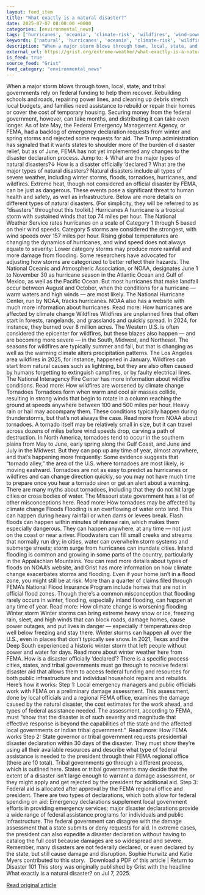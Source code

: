 ```yaml
---
layout: feed_item
title: "What exactly is a natural disaster?"
date: 2025-07-07 08:00:00 +0000
categories: [environmental_news]
tags: ['hurricanes', 'oceania', 'climate-risk', 'wildfires', 'wind-power', 'extreme-weather', 'hurricane', 'atlantic-region', 'insurance', 'renewable-energy']
keywords: ['natural', 'hurricanes', 'oceania', 'climate-risk', 'wildfires', 'wind-power', 'what', 'exactly']
description: "When a major storm blows through town, local, state, and tribal governments rely on federal funding to help them recover"
external_url: https://grist.org/extreme-weather/what-exactly-is-a-natural-disaster/
is_feed: true
source_feed: "Grist"
feed_category: "environmental_news"
---
```


When a major storm blows through town, local, state, and tribal governments rely on federal funding to help them recover. Rebuilding schools and roads, repairing power lines, and cleaning up debris stretch local budgets, and families need assistance to rebuild or repair their homes or cover the cost of temporary housing. Securing money from the federal government, however, can take months, and distributing it can take even longer. As of late May, the Federal Emergency Management Agency, or FEMA, had a backlog of emergency declaration requests from winter and spring storms and rejected some requests for aid. The Trump administration has signaled that it wants states to shoulder more of the burden of disaster relief, but as of June, FEMA has not yet implemented any changes to the disaster declaration process. Jump to: ↓ What are the major types of natural disasters?↓ How is a disaster officially ‘declared’? What are the major types of natural disasters? Natural disasters include all types of severe weather, including winter storms, floods, tornadoes, hurricanes, and wildfires. Extreme heat, though not considered an official disaster by FEMA, can be just as dangerous. These events pose a significant threat to human health and safety, as well as infrastructure. Below are more details on different types of natural disasters. (For simplicity, they will be referred to as “disasters” throughout this toolkit.) Hurricanes A hurricane is a tropical storm with sustained winds that top 74 miles per hour. The National Weather Service rates hurricanes on a scale of Category 1 through 5 based on their wind speeds. Category 5 storms are considered the strongest, with wind speeds over 157 miles per hour. Rising global temperatures are changing the dynamics of hurricanes, and wind speed does not always equate to severity: Lower category storms may produce more rainfall and more damage from flooding. Some researchers have advocated for adjusting how storms are categorized to better reflect their hazards. The National Oceanic and Atmospheric Association, or NOAA, designates June 1 to November 30 as hurricane season in the Atlantic Ocean and Gulf of Mexico, as well as the Pacific Ocean. But most hurricanes that make landfall occur between August and October, when the conditions for a hurricane — warm waters and high winds — are most likely. The National Hurricane Center, run by NOAA, tracks hurricanes. NOAA also has a website with much more information about hurricanes. Read more: How hurricanes are affected by climate change Wildfires Wildfires are unplanned fires that often start in forests, rangelands, and grasslands and quickly spread. In 2024, for instance, they burned over 8 million acres. The Western U.S. is often considered the epicenter for wildfires, but these blazes also happen — and are becoming more severe — in the South, Midwest, and Northeast. The seasons for wildfires are typically summer and fall, but that is changing as well as the warming climate alters precipitation patterns. The Los Angeles area wildfires in 2025, for instance, happened in January. Wildfires can start from natural causes such as lightning, but they are also often caused by humans forgetting to extinguish campfires, or by faulty electrical lines. The National Interagency Fire Center has more information about wildfire conditions. Read more: How wildfires are worsened by climate change Tornadoes Tornadoes form when warm and cool air masses collide, resulting in strong winds that begin to rotate in a column reaching the ground at speeds anywhere between 100 and 500 miles per hour. Heavy rain or hail may accompany them. These conditions typically happen during thunderstorms, but that’s not always the case. Read more from NOAA about tornadoes. A tornado itself may be relatively small in size, but it can travel across dozens of miles before wind speeds drop, carving a path of destruction. In North America, tornadoes tend to occur in the southern plains from May to June, early spring along the Gulf Coast, and June and July in the Midwest. But they can pop up any time of year, almost anywhere, and that’s happening more frequently: Some evidence suggests that “tornado alley,” the area of the U.S. where tornadoes are most likely, is moving eastward. Tornadoes are not as easy to predict as hurricanes or wildfires and can change direction quickly, so you may not have much time to prepare once you hear a tornado siren or get an alert about a warning. There are many myths about tornadoes, including that they do not hit large cities or cross bodies of water. The Missouri state government has a list of other misconceptions here. Read more: How tornadoes may be affected by climate change Floods Flooding is an overflowing of water onto land. This can happen during heavy rainfall or when dams or levees break. Flash floods can happen within minutes of intense rain, which makes them especially dangerous. They can happen anywhere, at any time — not just on the coast or near a river. Floodwaters can fill small creeks and streams that normally run dry; in cities, water can overwhelm storm systems and submerge streets; storm surge from hurricanes can inundate cities. Inland flooding is common and growing in some parts of the country, particularly in the Appalachian Mountains. You can read more details about types of floods on NOAA’s website, and Grist has more information on how climate change exacerbates storms and flooding. Even if your home isn’t in a flood zone, you might still be at risk. More than a quarter of claims filed through FEMA’s National Flood Insurance Program include homes that are not in official flood zones. Though there’s a common misconception that flooding rarely occurs in winter, flooding, especially inland flooding, can happen at any time of year. Read more: How climate change is worsening flooding Winter storm Winter storms can bring extreme heavy snow or ice, freezing rain, sleet, and high winds that can block roads, damage homes, cause power outages, and put lives in danger — especially if temperatures drop well below freezing and stay there. Winter storms can happen all over the U.S., even in places that don’t typically see snow. In 2021, Texas and the Deep South experienced a historic winter storm that left people without power and water for days. Read more about winter weather here from FEMA. How is a disaster officially ‘declared’? There is a specific process cities, states, and tribal governments must go through to receive federal disaster aid that allows them to access federal funding and resources for both public infrastructure and individual household repairs and rebuilds. Here’s how it works: Step 1: Local emergency managers and public officials work with FEMA on a preliminary damage assessment. This assessment, done by local officials and a regional FEMA office, examines the damage caused by the natural disaster, the cost estimates for the work ahead, and types of federal assistance needed. The assessment, according to FEMA, must “show that the disaster is of such severity and magnitude that effective response is beyond the capabilities of the state and the affected local governments or Indian tribal government.”&nbsp; Read more: How FEMA works Step 2: State governor or tribal government requests presidential disaster declaration within 30 days of the disaster. They must show they’re using all their available resources and describe what type of federal assistance is needed to the president through their FEMA regional office (there are 10 total). Tribal governments go through a different process, which is outlined here. States or tribal governments may decide that the extent of a disaster isn’t large enough to warrant a damage assessment, or they might apply and get rejected by the president for additional aid. Step 3: Federal aid is allocated after approval by the FEMA regional office and president. There are two types of declarations, which both allow for federal spending on aid: Emergency declarations supplement local government efforts in providing emergency services; major disaster declarations provide a wide range of federal assistance programs for individuals and public infrastructure. The federal government can disagree with the damage assessment that a state submits or deny requests for aid. In extreme cases, the president can also expedite a disaster declaration without having to catalog the full cost because damages are so widespread and severe. Remember, many disasters are not federally declared, or even declared by the state, but still cause damage and disruption. Sophie Hurwitz and Katie Myers contributed to this story. &nbsp; Download a PDF of this article | Return to Disaster 101 This story was originally published by Grist with the headline What exactly is a natural disaster? on Jul 7, 2025.

[Read original article](https://grist.org/extreme-weather/what-exactly-is-a-natural-disaster/)

